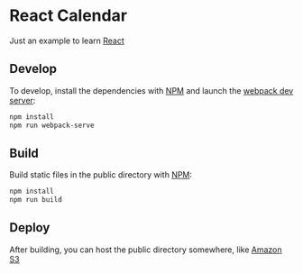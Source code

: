 # React Calendar

Just an example to learn [React](https://facebook.github.io/react/)

## Develop

To develop, install the dependencies with [NPM](https://www.npmjs.com/) and launch the [webpack dev server](https://webpack.github.io/docs/webpack-dev-server.html):

```bash
npm install
npm run webpack-serve
```

## Build

Build static files in the public directory with [NPM](https://www.npmjs.com/):

```bash
npm install
npm run build
```

## Deploy

After building, you can host the public directory somewhere, like [Amazon S3](https://aws.amazon.com/s3/)
